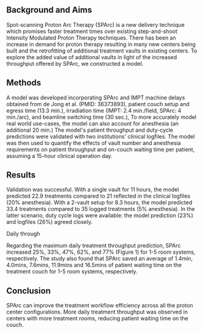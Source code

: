 ## Background and Aims
Spot-scanning Proton Arc Therapy (SPArc) is a new delivery technique which promises faster treatment times over existing step-and-shoot Intensity Modulated Proton Therapy techniques. There has been an increase in demand for proton therapy resulting in many new centers being built and the retrofitting of additional treatment vaults in existing centers. To explore the added value of additional vaults in light of the increased throughput offered by SPArc, we constructed a model.

## Methods
A model was developed incorporating SPArc and IMPT machine delays obtained from de Jong et al. (PMID: 36373893), patient couch setup  and egress time  (13.3 min.), irradiation time (IMPT: 2.4 min./field, SPArc: 4 min./arc), and beamline switching time (30 sec.), To more accurately model real world use-cases, the model can also account for anesthesia (an additional 20 min.) The model's patient throughput and duty-cycle predictions were validated with two institutions' clinical logfiles. The model was then used to quantify the effects of vault number and anesthesia requirements on patient throughput and on-couch waiting time per patient, assuming a 15-hour clinical operation day. 


## Results
Validation was successful. With a single vault for 11 hours, the model predicted 22.9 treatments compared to 21 reflected in the clinical logfiles (20% anesthesia). With a 2-vault setup for 8.3 hours, the model predicted 33.4 treatments compared to 35 logged treatments (5% anesthesia). In the latter scenario, duty cycle logs were available: the model prediction (23%) and logfiles (26%) agreed closely. 

Daily through

Regarding the maximum daily treatment throughput prediction, SPArc increased 25%, 33%, 47%, 62%, and 77% (Figure 1) for 1-5 room systems, respectively. The study also found that SPArc saved an average of 1.4min, 4.0mins, 7.6mins, 11.9mins and 16.5mins of patient waiting time on the treatment couch for 1-5 room systems, respectively.

## Conclusion
SPArc can improve the treatment workflow efficiency across all the proton center configurations. More daily treatment throughput was observed in centers with more treatment rooms, reducing patient waiting time on the couch.
